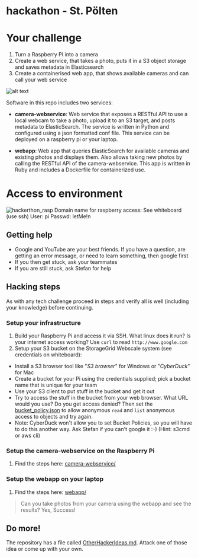 # hackathon - St. Pölten


# Your challenge
1. Turn a Raspberry PI into a camera
2. Create a web service, that takes a photo, puts it in a S3 object storage and saves metadata in Elasticsearch
3. Create a containerised web app, that shows available cameras and can call your web service

![alt text](https://cloud.githubusercontent.com/assets/917241/20307810/701dfb10-ab41-11e6-9a54-3658da774bd0.png)


Software in this repo includes two services:

* **camera-webservice**: Web service that exposes a RESTful API to use a local webcam to take a photo, upload it to an S3 target, and posts metadata to ElasticSearch.  The service is written in Python and configured using a json formatted conf file. This service can be deployed on a raspberry pi or your laptop.

* **webapp**: Web app that queries ElasticSearch for available cameras and existing photos and displays them. Also allows taking new photos by calling the RESTful API of the camera-webservice.  This app is written in Ruby and includes a Dockerfile for containerized use.


# Access to environment
![hackerthon_rasp](https://cloud.githubusercontent.com/assets/19547781/26778279/e4c1c9ea-49e0-11e7-936f-f9145ded9a19.png)
Domain name for raspberry access: See whiteboard (use ssh)
User: pi
Passwd: letMe!n

## Getting help
* Google and YouTube are your best friends. If you have a question, are getting an error message, or need to learn something, then google first
* If you then get stuck, ask your teammates
* If you are still stuck, ask Stefan for help

## Hacking steps

As with any tech challenge proceed in steps and verify all is well (including your knowledge) before continuing. 

### Setup your infrastructure

1. Build your Raspberry Pi and access it via SSH.  What linux does it run?  Is your internet access working?  Use `curl` to read `http://www.google.com`
1. Setup your S3 bucket on the StorageGrid Webscale system (see credentials on whiteboard):
 * Install a S3 browser tool like "*S3 browser*" for Windows or "*CyberDuck*" for Mac 
 * Create a bucket for your Pi using the credentials supplied; pick a bucket name that is unique for your team
 * Use your S3 client to put stuff in the bucket and get it out
 * Try to access the stuff in the bucket from your web browser.  What URL would you use?  Do you get access denied?  Then set the [bucket_policy.json](bucket_policy.json) to allow anonymous `read` and `list` anonymous access to objects and try again.
 * Note: CyberDuck won't allow you to set Bucket Policies, so you will have to do this another way. Ask Stefan if you can't google it :-) (Hint: s3cmd or aws cli)

### Setup the camera-webservice on the Raspberry Pi
1. Find the steps here: [camera-webservice/](camera-webservice/)

### Setup the webapp on your laptop
1.  Find the steps here: [webapp/](webapp/)

> Can you take photos from your camera using the webapp and see the results?  Yes, Success!

## Do more!
The repository has a file called [OtherHackerIdeas.md](OtherHackerIdeas.md). Attack one of those idea or come up with your own.
